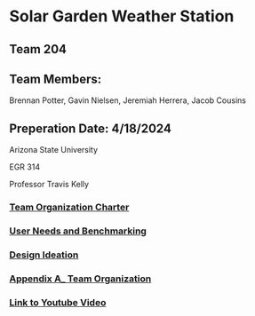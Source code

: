 # Solar Garden Weather Station

## Team 204

## Team Members:

Brennan Potter, Gavin Nielsen, Jeremiah Herrera, Jacob Cousins

## Preperation Date: 4/18/2024

Arizona State University

EGR 314

Professor Travis Kelly

### [Team Organization Charter](/teamOrgCharter.md)

### [User Needs and Benchmarking](/userNeeds.md)

### [Design Ideation](/designIdeation.md)

### [Appendix A_ Team Organization](/appendixATeamOrganization.md)

### [Link to Youtube Video](https://www.youtube.com/watch?v=irYp9MbBVfk)
